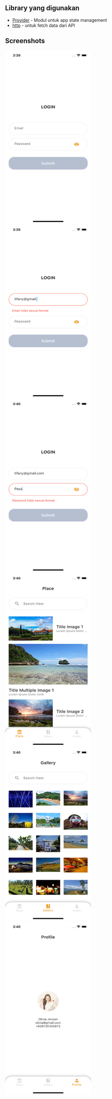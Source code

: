 ## Library yang digunakan
- [Provider](https://pub.dev/packages/provider) - Modul untuk app state management
- [http](https://pub.dev/packages/http) - untuk fetch data dari API

## Screenshots
<img src="image/1.png" width="280" height="560">
<img src="image/2.png" width="280" height="560">
<img src="image/3.png" width="280" height="560">
<img src="image/4.png" width="280" height="560">
<img src="image/5.png" width="280" height="560">
<img src="image/6.png" width="280" height="560">